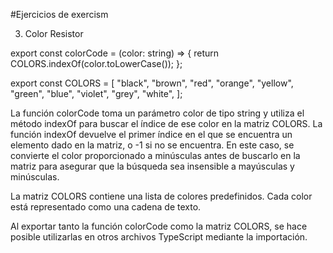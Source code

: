 #Ejercicios de exercism



3. Color Resistor

export const colorCode = (color: string) => {
return COLORS.indexOf(color.toLowerCase());
};

export const COLORS = [
"black",
"brown",
"red",
"orange",
"yellow",
"green",
"blue",
"violet",
"grey",
"white",
];

La función colorCode toma un parámetro color de tipo string y utiliza el método indexOf para buscar el índice de ese color en la matriz COLORS. La función indexOf devuelve el primer índice en el que se encuentra un elemento dado en la matriz, o -1 si no se encuentra. En este caso, se convierte el color proporcionado a minúsculas antes de buscarlo en la matriz para asegurar que la búsqueda sea insensible a mayúsculas y minúsculas.

La matriz COLORS contiene una lista de colores predefinidos. Cada color está representado como una cadena de texto.

Al exportar tanto la función colorCode como la matriz COLORS, se hace posible utilizarlas en otros archivos TypeScript mediante la importación.
